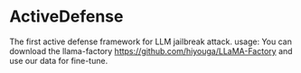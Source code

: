 # ActiveDefense
The first active defense framework for LLM jailbreak attack.
usage: You can download the llama-factory https://github.com/hiyouga/LLaMA-Factory and use our data for fine-tune.
